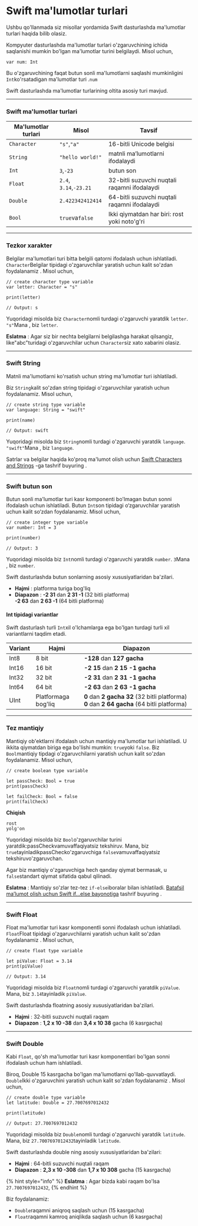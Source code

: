 # Swift ma'lumotlar turlari

Ushbu qo'llanmada siz misollar yordamida Swift dasturlashda ma'lumotlar turlari haqida bilib olasiz.

Kompyuter dasturlashda ma'lumotlar turlari o'zgaruvchining ichida saqlanishi mumkin bo'lgan ma'lumotlar turini belgilaydi. Misol uchun,

```
var num: Int
```

Bu o'zgaruvchining faqat butun sonli ma'lumotlarni saqlashi mumkinligini `Int`ko'rsatadigan ma'lumotlar turi .`num`

Swift dasturlashda ma'lumotlar turlarining oltita asosiy turi mavjud.

***

### Swift ma'lumotlar turlari <a href="#data-types" id="data-types"></a>

| Ma'lumotlar turlari | Misol                  | Tavsif                                       |
| ------------------- | ---------------------- | -------------------------------------------- |
| `Character`         | `"s"`,`"a"`            | 16-bitli Unicode belgisi                     |
| `String`            | `"hello world!"`       | matnli ma’lumotlarni ifodalaydi              |
| `Int`               | `3`,`-23`              | butun son                                    |
| `Float`             | `2.4`, `3.14`,`-23.21` | 32-bitli suzuvchi nuqtali raqamni ifodalaydi |
| `Double`            | `2.422342412414`       | 64-bitli suzuvchi nuqtali raqamni ifodalaydi |
| `Bool`              | `true`va`false`        | Ikki qiymatdan har biri: rost yoki noto'g'ri |

***

### Tezkor xarakter <a href="#character" id="character"></a>

Belgilar ma'lumotlari turi bitta belgili qatorni ifodalash uchun ishlatiladi. `Character`Belgilar tipidagi o'zgaruvchilar yaratish uchun kalit so'zdan foydalanamiz . Misol uchun,

```
// create character type variable
var letter: Character = "s"

print(letter)

// Output: s
```

Yuqoridagi misolda biz `Character`nomli turdagi o'zgaruvchi yaratdik `letter`. `"s"`Mana , biz `letter`.

**Eslatma** : Agar siz bir nechta belgilarni belgilashga harakat qilsangiz, like"abc"turidagi o'zgaruvchilar uchun `Character`siz xato xabarini olasiz.

***

### Swift String <a href="#string" id="string"></a>

Matnli ma'lumotlarni ko'rsatish uchun string ma'lumotlar turi ishlatiladi.

Biz `String`kalit so'zdan string tipidagi o'zgaruvchilar yaratish uchun foydalanamiz. Misol uchun,

```
// create string type variable
var language: String = "swift"

print(name)

// Output: swift
```

Yuqoridagi misolda biz `String`nomli turdagi o'zgaruvchi yaratdik `language`. `"swift"`Mana , biz `language`.

Satrlar va belgilar haqida ko'proq ma'lumot olish uchun [Swift Characters and Strings](https://www.programiz.com/swift-programming/characters-strings) -ga tashrif buyuring .

***

### Swift butun son <a href="#integer" id="integer"></a>

Butun sonli ma'lumotlar turi kasr komponenti bo'lmagan butun sonni ifodalash uchun ishlatiladi. Butun `Int`son tipidagi o‘zgaruvchilar yaratish uchun kalit so‘zdan foydalanamiz. Misol uchun,

```
// create integer type variable
var number: Int = 3

print(number)

// Output: 3
```

Yuqoridagi misolda biz `Int`nomli turdagi o'zgaruvchi yaratdik `number`. `3`Mana , biz `number`.

Swift dasturlashda butun sonlarning asosiy xususiyatlaridan ba'zilari.

* **Hajmi** : platforma turiga bog'liq
* **Diapazon** : **-2 31** dan **2 31 -1** (32 bitli platforma)\
  **-2 63** dan **2 63 -1** (64 bitli platforma)

#### Int tipidagi variantlar

Swift dasturlash turli `Int`xil o'lchamlarga ega bo'lgan turdagi turli xil variantlarni taqdim etadi.

| Variant | Hajmi               | Diapazon                                                                                    |
| ------- | ------------------- | ------------------------------------------------------------------------------------------- |
| Int8    | 8 bit               | **-128** dan **127 gacha**                                                                  |
| Int16   | 16 bit              | **-2 15** dan **2 15 -1 gacha**                                                             |
| Int32   | 32 bit              | **-2 31** dan **2 31 -1 gacha**                                                             |
| Int64   | 64 bit              | **-2 63** dan **2 63 -1 gacha**                                                             |
| UInt    | Platformaga bog'liq | **0** dan **2 gacha 32** (32 bitli platforma) **0** dan **2 64 gacha** (64 bitli platforma) |

***

### Tez mantiqiy <a href="#boolean" id="boolean"></a>

Mantiqiy ob'ektlarni ifodalash uchun mantiqiy ma'lumotlar turi ishlatiladi. U ikkita qiymatdan biriga ega bo'lishi mumkin: `true`yoki `false`. Biz `Bool`mantiqiy tipdagi o'zgaruvchilarni yaratish uchun kalit so'zdan foydalanamiz. Misol uchun,

```
// create boolean type variable

let passCheck: Bool = true
print(passCheck)

let failCheck: Bool = false
print(failCheck)
```

**Chiqish**

```
rost
yolg'on
```

Yuqoridagi misolda biz `Bool`o'zgaruvchilar turini yaratdik:passCheckvamuvaffaqiyatsiz tekshiruv. Mana, biz `true`tayinladikpassChecko'zgaruvchiga `false`vamuvaffaqiyatsiz tekshiruvo'zgaruvchan.

Agar biz mantiqiy o'zgaruvchiga hech qanday qiymat bermasak, u `false`standart qiymat sifatida qabul qilinadi.

**Eslatma** : Mantiqiy so'zlar tez-tez `if-else`iboralar bilan ishlatiladi. [Batafsil ma’lumot olish uchun Swift if...else bayonotiga](../tez-oqimni-boshqarish/swift-if-if...else-bayonoti.md) tashrif buyuring .

***

### Swift Float <a href="#float" id="float"></a>

Float ma'lumotlar turi kasr komponentli sonni ifodalash uchun ishlatiladi. `Float`Float tipidagi o'zgaruvchilarni yaratish uchun kalit so'zdan foydalanamiz . Misol uchun,

```
// create float type variable

let piValue: Float = 3.14
print(piValue)

// Output: 3.14
```

Yuqoridagi misolda biz `Float`nomli turdagi o'zgaruvchi yaratdik `piValue`. Mana, biz `3.14`tayinladik `piValue`.

Swift dasturlashda floatning asosiy xususiyatlaridan ba'zilari.

* **Hajmi** : 32-bitli suzuvchi nuqtali raqam
* **Diapazon** : **1,2 x 10 -38** dan **3,4 x 10 38** gacha (6 kasrgacha)

***

### Swift Double <a href="#double" id="double"></a>

Kabi `Float`, qo'sh ma'lumotlar turi kasr komponentlari bo'lgan sonni ifodalash uchun ham ishlatiladi.

Biroq, Double 15 kasrgacha bo'lgan ma'lumotlarni qo'llab-quvvatlaydi. `Double`Ikki o'zgaruvchini yaratish uchun kalit so'zdan foydalanamiz . Misol uchun,

```
// create double type variable
let latitude: Double = 27.7007697012432

print(latitude)

// Output: 27.7007697012432
```

Yuqoridagi misolda biz `Double`nomli turdagi o'zgaruvchi yaratdik `latitude`. Mana, biz `27.7007697012432`tayinladik `latitude`.

Swift dasturlashda double ning asosiy xususiyatlaridan ba'zilari:

* **Hajmi** : 64-bitli suzuvchi nuqtali raqam
* **Diapazon** : **2,3 x 10 -308** dan **1,7 x 10 308** gacha (15 kasrgacha)

{% hint style="info" %}
**Eslatma** : Agar bizda kabi raqam bo'lsa `27.7007697012432`,&#x20;
{% endhint %}

Biz foydalanamiz:

* `Double`raqamni aniqroq saqlash uchun (15 kasrgacha)
* `Float`raqamni kamroq aniqlikda saqlash uchun (6 kasrgacha)[\
  ](https://www.programiz.com/swift-programming/variables-constants-literals)
